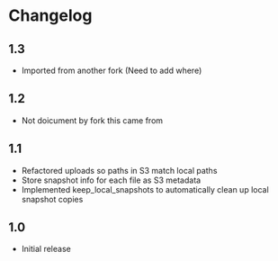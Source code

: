 # Changelog

## 1.3

- Imported from another fork (Need to add where)

## 1.2

- Not doicument by fork this came from

## 1.1

- Refactored uploads so paths in S3 match local paths
- Store snapshot info for each file as S3 metadata
- Implemented keep_local_snapshots to automatically clean up local snapshot copies

## 1.0

- Initial release

